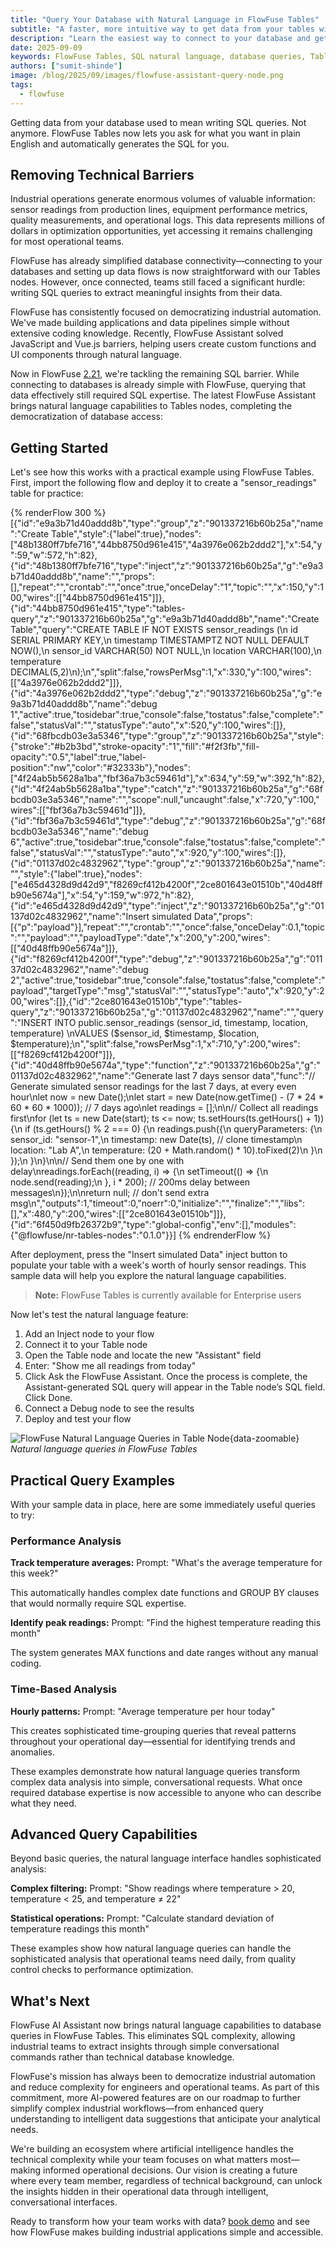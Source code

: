 ```yaml
---
title: "Query Your Database with Natural Language in FlowFuse Tables"
subtitle: "A faster, more intuitive way to get data from your tables without writing a single line of SQL."
description: "Learn the easiest way to connect to your database and get data—no coding knowledge required."
date: 2025-09-09
keywords: FlowFuse Tables, SQL natural language, database queries, Tables node, Node-RED, sensor data, temperature monitoring, industrial automation, low-code platform, data analysis
authors: ["sumit-shinde"]
image: /blog/2025/09/images/flowfuse-assistant-query-node.png
tags:
  - flowfuse
---
```


Getting data from your database used to mean writing SQL queries. Not anymore. FlowFuse Tables now lets you ask for what you want in plain English and automatically generates the SQL for you.

<!--more-->

## Removing Technical Barriers

Industrial operations generate enormous volumes of valuable information: sensor readings from production lines, equipment performance metrics, quality measurements, and operational logs. This data represents millions of dollars in optimization opportunities, yet accessing it remains challenging for most operational teams.

FlowFuse has already simplified database connectivity—connecting to your databases and setting up data flows is now straightforward with our Tables nodes. However, once connected, teams still faced a significant hurdle: writing SQL queries to extract meaningful insights from their data.

FlowFuse has consistently focused on democratizing industrial automation. We've made building applications and data pipelines simple without extensive coding knowledge. Recently, FlowFuse Assistant solved JavaScript and Vue.js barriers, helping users create custom functions and UI components through natural language.

Now in FlowFuse [2.21](/blog/2025/08/flowfuse-release-2-21/), we're tackling the remaining SQL barrier. While connecting to databases is already simple with FlowFuse, querying that data effectively still required SQL expertise. The latest FlowFuse Assistant brings natural language capabilities to Tables nodes, completing the democratization of database access:

## Getting Started

Let's see how this works with a practical example using FlowFuse Tables. First, import the following flow and deploy it to create a "sensor_readings" table for practice:

{% renderFlow 300 %}
[{"id":"e9a3b71d40addd8b","type":"group","z":"901337216b60b25a","name":"Create Table","style":{"label":true},"nodes":["48b1380ff7bfe716","44bb8750d961e415","4a3976e062b2ddd2"],"x":54,"y":59,"w":572,"h":82},{"id":"48b1380ff7bfe716","type":"inject","z":"901337216b60b25a","g":"e9a3b71d40addd8b","name":"","props":[],"repeat":"","crontab":"","once":true,"onceDelay":"1","topic":"","x":150,"y":100,"wires":[["44bb8750d961e415"]]},{"id":"44bb8750d961e415","type":"tables-query","z":"901337216b60b25a","g":"e9a3b71d40addd8b","name":"Create Table","query":"CREATE TABLE IF NOT EXISTS sensor_readings (\n    id SERIAL PRIMARY KEY,\n    timestamp TIMESTAMPTZ NOT NULL DEFAULT NOW(),\n    sensor_id VARCHAR(50) NOT NULL,\n    location VARCHAR(100),\n    temperature DECIMAL(5,2)\n);\n","split":false,"rowsPerMsg":1,"x":330,"y":100,"wires":[["4a3976e062b2ddd2"]]},{"id":"4a3976e062b2ddd2","type":"debug","z":"901337216b60b25a","g":"e9a3b71d40addd8b","name":"debug 1","active":true,"tosidebar":true,"console":false,"tostatus":false,"complete":"false","statusVal":"","statusType":"auto","x":520,"y":100,"wires":[]},{"id":"68fbcdb03e3a5346","type":"group","z":"901337216b60b25a","style":{"stroke":"#b2b3bd","stroke-opacity":"1","fill":"#f2f3fb","fill-opacity":"0.5","label":true,"label-position":"nw","color":"#32333b"},"nodes":["4f24ab5b5628a1ba","fbf36a7b3c59461d"],"x":634,"y":59,"w":392,"h":82},{"id":"4f24ab5b5628a1ba","type":"catch","z":"901337216b60b25a","g":"68fbcdb03e3a5346","name":"","scope":null,"uncaught":false,"x":720,"y":100,"wires":[["fbf36a7b3c59461d"]]},{"id":"fbf36a7b3c59461d","type":"debug","z":"901337216b60b25a","g":"68fbcdb03e3a5346","name":"debug 6","active":true,"tosidebar":true,"console":false,"tostatus":false,"complete":"false","statusVal":"","statusType":"auto","x":920,"y":100,"wires":[]},{"id":"01137d02c4832962","type":"group","z":"901337216b60b25a","name":"","style":{"label":true},"nodes":["e465d4328d9d42d9","f8269cf412b4200f","2ce801643e01510b","40d48ffb90e5674a"],"x":54,"y":159,"w":972,"h":82},{"id":"e465d4328d9d42d9","type":"inject","z":"901337216b60b25a","g":"01137d02c4832962","name":"Insert simulated Data","props":[{"p":"payload"}],"repeat":"","crontab":"","once":false,"onceDelay":0.1,"topic":"","payload":"","payloadType":"date","x":200,"y":200,"wires":[["40d48ffb90e5674a"]]},{"id":"f8269cf412b4200f","type":"debug","z":"901337216b60b25a","g":"01137d02c4832962","name":"debug 2","active":true,"tosidebar":true,"console":false,"tostatus":false,"complete":"payload","targetType":"msg","statusVal":"","statusType":"auto","x":920,"y":200,"wires":[]},{"id":"2ce801643e01510b","type":"tables-query","z":"901337216b60b25a","g":"01137d02c4832962","name":"","query":"INSERT INTO public.sensor_readings (sensor_id, timestamp, location, temperature) \nVALUES ($sensor_id, $timestamp, $location, $temperature);\n","split":false,"rowsPerMsg":1,"x":710,"y":200,"wires":[["f8269cf412b4200f"]]},{"id":"40d48ffb90e5674a","type":"function","z":"901337216b60b25a","g":"01137d02c4832962","name":"Generate last 7 days sensor data","func":"// Generate simulated sensor readings for the last 7 days, at every even hour\nlet now = new Date();\nlet start = new Date(now.getTime() - (7 * 24 * 60 * 60 * 1000)); // 7 days ago\nlet readings = [];\n\n// Collect all readings first\nfor (let ts = new Date(start); ts <= now; ts.setHours(ts.getHours() + 1)) {\n    if (ts.getHours() % 2 === 0) {\n        readings.push({\n            queryParameters: {\n                sensor_id: \"sensor-1\",\n                timestamp: new Date(ts), // clone timestamp\n                location: \"Lab A\",\n                temperature: (20 + Math.random() * 10).toFixed(2)\n            }\n        });\n    }\n}\n\n// Send them one by one with delay\nreadings.forEach((reading, i) => {\n    setTimeout(() => {\n        node.send(reading);\n    }, i * 200); // 200ms delay between messages\n});\n\nreturn null; // don't send extra msg\n","outputs":1,"timeout":0,"noerr":0,"initialize":"","finalize":"","libs":[],"x":480,"y":200,"wires":[["2ce801643e01510b"]]},{"id":"6f450d9fb26372b9","type":"global-config","env":[],"modules":{"@flowfuse/nr-tables-nodes":"0.1.0"}}]
{% endrenderFlow %}

After deployment, press the "Insert simulated Data" inject button to populate your table with a week's worth of hourly sensor readings. This sample data will help you explore the natural language capabilities.

> **Note:** FlowFuse Tables is currently available for Enterprise users

Now let's test the natural language feature:

1. Add an Inject node to your flow
2. Connect it to your Table node  
3. Open the Table node and locate the new "Assistant" field
4. Enter: "Show me all readings from today"
5. Click Ask the FlowFuse Assistant. Once the process is complete, the Assistant-generated SQL query will appear in the Table node’s SQL field. Click Done.
6. Connect a Debug node to see the results
7. Deploy and test your flow

![FlowFuse Natural Language Queries in Table Node](./images/flowfuse-ai-assistance-table-demo.gif){data-zoomable}
_Natural language queries in FlowFuse Tables_

## Practical Query Examples

With your sample data in place, here are some immediately useful queries to try:

### Performance Analysis

**Track temperature averages:**
Prompt: "What's the average temperature for this week?"

<lite-youtube videoid="MZxrI9SEegE" params="rel=0" style="margin-top: 20px; margin-bottom: 20px; width: 100%; height: 480px;" title="YouTube video player"></lite-youtube>

This automatically handles complex date functions and GROUP BY clauses that would normally require SQL expertise.

**Identify peak readings:**
Prompt: "Find the highest temperature reading this month"

<lite-youtube videoid="jDIRH2i_1Uk" params="rel=0" style="margin-top: 20px; margin-bottom: 20px; width: 100%; height: 480px;" title="YouTube video player"></lite-youtube>

The system generates MAX functions and date ranges without any manual coding.

### Time-Based Analysis

**Hourly patterns:**
Prompt: "Average temperature per hour today"

<lite-youtube videoid="m4L9ZHE6tdI" params="rel=0" style="margin-top: 20px; margin-bottom: 20px; width: 100%; height: 480px;" title="YouTube video player"></lite-youtube>

This creates sophisticated time-grouping queries that reveal patterns throughout your operational day—essential for identifying trends and anomalies.

These examples demonstrate how natural language queries transform complex data analysis into simple, conversational requests. What once required database expertise is now accessible to anyone who can describe what they need.

## Advanced Query Capabilities

Beyond basic queries, the natural language interface handles sophisticated analysis:

**Complex filtering:**
Prompt: "Show readings where temperature > 20, temperature < 25, and temperature ≠ 22"

<lite-youtube videoid="MtzcbmFg1-4" params="rel=0" style="margin-top: 20px; margin-bottom: 20px; width: 100%; height: 480px;" title="YouTube video player"></lite-youtube>

**Statistical operations:**
Prompt: "Calculate standard deviation of temperature readings this month"

<lite-youtube videoid="aJ8znXOn9Hc" params="rel=0" style="margin-top: 20px; margin-bottom: 20px; width: 100%; height: 480px;" title="YouTube video player"></lite-youtube>

These examples show how natural language queries can handle the sophisticated analysis that operational teams need daily, from quality control checks to performance optimization.

## What's Next

FlowFuse AI Assistant now brings natural language capabilities to database queries in FlowFuse Tables. This eliminates SQL complexity, allowing industrial teams to extract insights through simple conversational commands rather than technical database knowledge.

FlowFuse's mission has always been to democratize industrial automation and reduce complexity for engineers and operational teams. As part of this commitment, more AI-powered features are on our roadmap to further simplify complex industrial workflows—from enhanced query understanding to intelligent data suggestions that anticipate your analytical needs.

We're building an ecosystem where artificial intelligence handles the technical complexity while your team focuses on what matters most—making informed operational decisions. Our vision is creating a future where every team member, regardless of technical background, can unlock the insights hidden in their operational data through intelligent, conversational interfaces.

Ready to transform how your team works with data? [book demo](https://app.flowfuse.com/account/create) and see how FlowFuse makes building industrial applications simple and accessible.